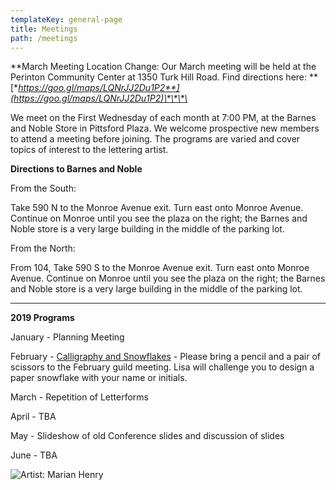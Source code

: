 ```yaml
---
templateKey: general-page
title: Meetings
path: /meetings
---
```

**March Meeting Location Change: Our March meeting will be held at the Perinton Community Center at 1350 Turk Hill Road. Find directions here: **[**https://goo.gl/maps/LQNrJJ2Du1P2**](https://goo.gl/maps/LQNrJJ2Du1P2)\*\*\*\*

We meet on the First Wednesday of each month at 7:00 PM, at the Barnes and Noble Store in Pittsford Plaza. We welcome prospective new members to attend a meeting before joining. The programs are varied and cover topics of interest to the lettering artist.

**Directions to Barnes and Noble**

From the South:

Take 590 N to the Monroe Avenue exit. Turn east onto Monroe Avenue. Continue on Monroe until you see the plaza on the right; the Barnes and Noble store is a very large building in the middle of the parking lot.

From the North:

From 104, Take 590 S to the Monroe Avenue exit. Turn east onto Monroe Avenue. Continue on Monroe until you see the plaza on the right; the Barnes and Noble store is a very large building in the middle of the parking lot.

- - -

**2019 Programs**

January - Planning Meeting

February - [Calligraphy and Snowflakes](february-meeting) - Please bring a pencil and a pair of scissors to the February guild meeting.  Lisa will challenge you to design a paper snowflake with your name or initials.

March - Repetition of Letterforms

April - TBA

May - Slideshow of old Conference slides and discussion of slides

June - TBA

![Artist: Marian Henry](/img/marianh_resistentialism.jpg)
